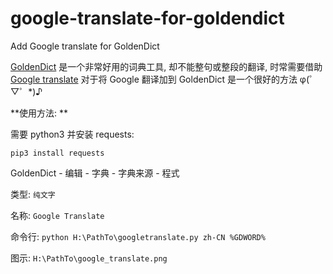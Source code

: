 # google-translate-for-goldendict
Add Google translate for GoldenDict

[GoldenDict][1] 是一个非常好用的词典工具, 却不能整句或整段的翻译, 时常需要借助 [Google translate][2] 对于将 Google 翻译加到 GoldenDict 是一个很好的方法 φ(゜▽゜*)♪

**使用方法: **

需要 python3 并安装 requests:

`pip3 install requests`

GoldenDict - 编辑 - 字典 - 字典来源 - 程式

类型: `纯文字`

名称: `Google Translate`

命令行: `python H:\PathTo\googletranslate.py zh-CN %GDWORD%`

图示: `H:\PathTo\google_translate.png`

[1]: https://github.com/goldendict/goldendict
[2]: https://translate.google.com/
